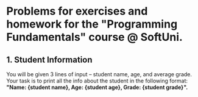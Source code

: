 # Problems for exercises and homework for the "Programming Fundamentals" course @ SoftUni.

## 1.	Student Information

You will be given 3 lines of input – student name, age, and average grade. Your task is to print all the info about the student in the following format: **"Name: {student name}, Age: {student age}, Grade: {student grade}".**





